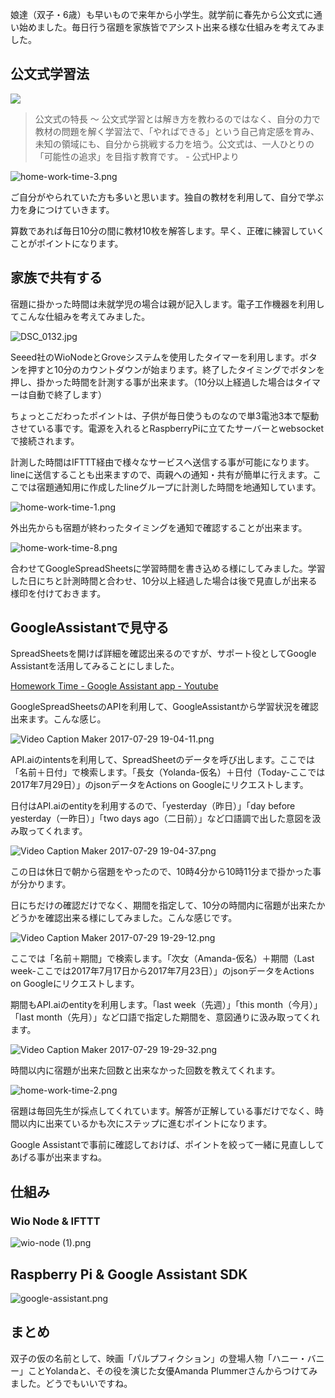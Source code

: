 娘達（双子・6歳）も早いもので来年から小学生。就学前に春先から公文式に通い始めました。毎日行う宿題を家族皆でアシスト出来る様な仕組みを考えてみました。

## 公文式学習法

![](https://upload.wikimedia.org/wikipedia/commons/thumb/8/82/Kumon_Method_Logo.svg/1200px-Kumon_Method_Logo.svg.png)

> 公文式の特長 ～ 公文式学習とは解き方を教わるのではなく、自分の力で教材の問題を解く学習法で、「やればできる」という自己肯定感を育み、未知の領域にも、自分から挑戦する力を培う。公文式は、一人ひとりの「可能性の追求」を目指す教育です。 - 公式HPより

![home-work-time-3.png](https://qiita-image-store.s3.amazonaws.com/0/47128/fe9d0281-0868-196a-f7ce-138baa66ffaf.png)

ご自分がやられていた方も多いと思います。独自の教材を利用して、自分で学ぶ力を身につけていきます。

算数であれば毎日10分の間に教材10枚を解答します。早く、正確に練習していくことがポイントになります。

## 家族で共有する

宿題に掛かった時間は未就学児の場合は親が記入します。電子工作機器を利用してこんな仕組みを考えてみました。

![DSC_0132.jpg](https://qiita-image-store.s3.amazonaws.com/0/47128/ea0f38d5-45d4-91c5-1f00-651ea8a0d036.jpeg)

Seeed社のWioNodeとGroveシステムを使用したタイマーを利用します。ボタンを押すと10分のカウントダウンが始まります。終了したタイミングでボタンを押し、掛かった時間を計測する事が出来ます。（10分以上経過した場合はタイマーは自動で終了します）

ちょっとこだわったポイントは、子供が毎日使うものなので単3電池3本で駆動させている事です。電源を入れるとRaspberryPiに立てたサーバーとwebsocketで接続されます。

計測した時間はIFTTT経由で様々なサービスへ送信する事が可能になります。lineに送信することも出来ますので、両親への通知・共有が簡単に行えます。ここでは宿題通知用に作成したlineグループに計測した時間を地通知しています。

![home-work-time-1.png](https://qiita-image-store.s3.amazonaws.com/0/47128/a7fefdb5-b8f8-a81b-119b-227773c99afe.png)

外出先からも宿題が終わったタイミングを通知で確認することが出来ます。

![home-work-time-8.png](https://qiita-image-store.s3.amazonaws.com/0/47128/ca3492ce-343c-fbdb-cab4-fb4439823a33.png)


合わせてGoogleSpreadSheetsに学習時間を書き込める様にしてみました。学習した日にちと計測時間と合わせ、10分以上経過した場合は後で見直しが出来る様印を付けておきます。

## GoogleAssistantで見守る

SpreadSheetsを開けば詳細を確認出来るのですが、サポート役としてGoogle Assistantを活用してみることにしました。

[Homework Time - Google Assistant app - Youtube](https://www.youtube.com/watch?v=tJtANzVOpB8)

GoogleSpreadSheetsのAPIを利用して、GoogleAssistantから学習状況を確認出来ます。こんな感じ。

![Video Caption Maker 2017-07-29 19-04-11.png](https://qiita-image-store.s3.amazonaws.com/0/47128/f01e4750-3b17-ad21-c085-f2fb84b02617.png)

API.aiのintentsを利用して、SpreadSheetのデータを呼び出します。ここでは「名前＋日付」で検索します。「長女（Yolanda-仮名）＋日付（Today-ここでは2017年7月29日）」のjsonデータをActions on Googleにリクエストします。

日付はAPI.aiのentityを利用するので、「yesterday（昨日）」「day before yesterday（一昨日）」「two days ago（二日前）」など口語調で出した意図を汲み取ってくれます。

![Video Caption Maker 2017-07-29 19-04-37.png](https://qiita-image-store.s3.amazonaws.com/0/47128/51617da5-d7f7-c595-bbbf-d98f9ee9518e.png)

この日は休日で朝から宿題をやったので、10時4分から10時11分まで掛かった事が分かります。

日にちだけの確認だけでなく、期間を指定して、10分の時間内に宿題が出来たかどうかを確認出来る様にしてみました。こんな感じです。

![Video Caption Maker 2017-07-29 19-29-12.png](https://qiita-image-store.s3.amazonaws.com/0/47128/638fcaf3-6ee9-2189-c7a9-ba10105b0d1e.png)

ここでは「名前＋期間」で検索します。「次女（Amanda-仮名）＋期間（Last week-ここでは2017年7月17日から2017年7月23日）」のjsonデータをActions on Googleにリクエストします。

期間もAPI.aiのentityを利用します。「last week（先週）」「this month（今月）」「last month（先月）」など口語で指定した期間を、意図通りに汲み取ってくれます。

![Video Caption Maker 2017-07-29 19-29-32.png](https://qiita-image-store.s3.amazonaws.com/0/47128/653af972-075e-4d8e-dbe7-6c15f8eb971a.png)

時間以内に宿題が出来た回数と出来なかった回数を教えてくれます。

![home-work-time-2.png](https://qiita-image-store.s3.amazonaws.com/0/47128/9422b34e-3d73-5d54-3244-5f7be3c51686.png)

宿題は毎回先生が採点してくれています。解答が正解している事だけでなく、時間以内に出来ているかも次にステップに進むポイントになります。

Google Assistantで事前に確認しておけば、ポイントを絞って一緒に見直ししてあげる事が出来ますね。

## 仕組み

### Wio Node & IFTTT

![wio-node (1).png](https://qiita-image-store.s3.amazonaws.com/0/47128/bcb65a49-82da-6147-ba9f-484e97236e3e.png)


## Raspberry Pi & Google Assistant SDK

![google-assistant.png](https://qiita-image-store.s3.amazonaws.com/0/47128/63ef4e98-99aa-452e-ee0c-5f1bc449ad66.png)

## まとめ

双子の仮の名前として、映画「パルプフィクション」の登場人物「ハニー・バニー」ことYolandaと、その役を演じた女優Amanda Plummerさんからつけてみました。どうでもいいですね。
